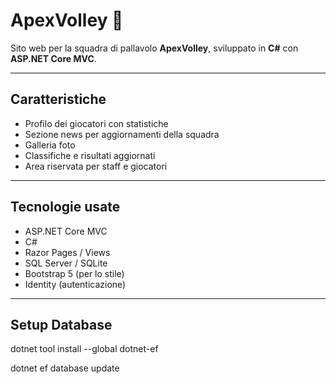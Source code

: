 # ApexVolley 🏐

Sito web per la squadra di pallavolo **ApexVolley**, sviluppato in **C#** con **ASP.NET Core MVC**.

---

## Caratteristiche
 
- Profilo dei giocatori con statistiche  
- Sezione news per aggiornamenti della squadra  
- Galleria foto  
- Classifiche e risultati aggiornati  
- Area riservata per staff e giocatori  

---

## Tecnologie usate

- ASP.NET Core MVC  
- C#  
- Razor Pages / Views  
- SQL Server / SQLite  
- Bootstrap 5 (per lo stile)  
- Identity (autenticazione)  

---

## Setup Database

dotnet tool install --global dotnet-ef

dotnet ef database update
